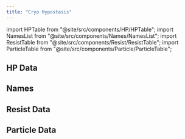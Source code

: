 ```yaml
---
title: "Cryo Hypostasis"
---
```


import HPTable from "@site/src/components/HP/HPTable";
import NamesList from "@site/src/components/Names/NamesList";
import ResistTable from "@site/src/components/Resist/ResistTable";
import ParticleTable from "@site/src/components/Particle/ParticleTable";

## HP Data

<HPTable item_key="cryohypostasis" data_src="enemy" />

## Names

<NamesList item_key="cryohypostasis" data_src="enemy" />

## Resist Data

<ResistTable item_key="cryohypostasis" data_src="enemy" />

## Particle Data

<ParticleTable item_key="cryohypostasis" data_src="enemy" />